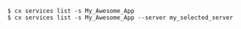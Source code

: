 <!-- usedin: [ _includes/_inlines/Toolbelt/common/services] - layout:code post: services_example -->

```
$ cx services list -s My_Awesome_App
$ cx services list -s My_Awesome_App --server my_selected_server
```
